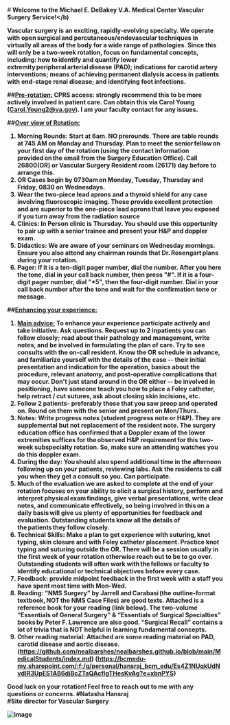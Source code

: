 <script async src="https://www.googletagmanager.com/gtag/js?id=G-YPLVGC5FDP"></script> <script> window.dataLayer = window.dataLayer || []; function gtag(){dataLayer.push(arguments);} gtag('js', new Date());
gtag('config', 'G-YPLVGC5FDP'); </script>

#<b> Welcome to the Michael E. DeBakey V.A. Medical Center Vascular Surgery Service!</b)

Vascular surgery is an exciting, rapidly-evolving specialty. We operate with open surgical and percutaneous/endovascular techniques in virtually all areas of the body for a wide range of pathologies. Since this will only be a two-week rotation, focus on fundamental concepts, including: how to identify and quantify lower extremity peripheral arterial disease (PAD); indications for carotid artery interventions; means of achieving permanent dialysis access in patients with end-stage renal disease; and identifying foot infections. 
  
  ##<b><u>Pre-rotation:</u></b>
CPRS access: strongly recommend this to be more actively involved in patient care. Can obtain this via Carol Young (Carol.Young2@va.gov). I am your faculty contact for any issues.
  
  ##<b><u>Over view of Rotation:</u></b>
1.	Morning Rounds: Start at 6am. NO prerounds. There are table rounds at 745 AM on Monday and Thursday. Plan to meet the senior fellow on your first day of the rotation (using the contact information provided on the email from the Surgery Education Office). Call 26800(OR) or Vascular Surgery Resident room (26171) day before to arrange this.<br>
2.	OR Cases begin by 0730am on Monday, Tuesday, Thursday and Friday, 0830 on Wednesdays.<br>
3.	Wear the two-piece lead aprons and a thyroid shield for any case involving fluoroscopic imaging. These provide excellent protection and are superior to the one-piece lead aprons that leave you exposed if you turn away from the radiation source<br>
4.	Clinics: In Person clinic is Thursday. You should use this opportunity to pair up with a senior trainee and present your H&P and doppler exam.<br>
5.	Didactics: We are aware of your seminars on Wednesday mornings. Ensure you also attend any chairman rounds that Dr. Rosengart plans during your rotation.<br>
6.	Pager: If it is a ten-digit pager number, dial the number. After you here the tone, dial in your call back number, then press "#". If it is a four-digit pager number, dial "*5", then the four-digit number. Dial in your call back number after the tone and wait for the confirmation tone or message.<br>
  
##<b><u>Enhancing your experience:</u></b>
  1.	<u>Main advice:</u> To enhance your experience participate actively and take initiative. Ask questions. Request up to 2 inpatients you can follow closely; read about their pathology and management, write notes, and be involved in formulating the plan of care. Try to see consults with the on-call resident. Know the OR schedule in advance, and familiarize yourself with the details of the case -- their initial presentation and indication for the operation, basics about the procedure, relevant anatomy, and post-operative complications that may occur. Don't just stand around in the OR either -- be involved in positioning, have someone teach you how to place a Foley catheter, help retract / cut sutures, ask about closing skin incisions, etc. <br>
2.	Follow 2 patients- preferably those that you saw preop and operated on. Round on them with the senior and present on Mon/Thurs.<br>
3.	Notes: Write progress notes (student progress note or H&P). They are supplemental but not replacement of the resident note. The surgery education office has confirmed that a Doppler exam of the lower extremities suffices for the observed H&P requirement for this two-week subspecialty rotation. So, make sure an attending watches you do this doppler exam.<br>
4.	During the day: You should also spend additional time in the afternoon following up on your patients, reviewing labs. Ask the residents to call you when they get a consult so you. Can participate.<br>
5.	Much of the evaluation we are asked to complete at the end of your rotation focuses on your ability to elicit a surgical history, perform and interpret physical exam findings, give verbal presentations, write clear notes, and communicate effectively, so being involved in this on a daily basis will give us plenty of opportunities for feedback and evaluation. Outstanding students know all the details of the patients they follow closely. <br>
6.	Technical Skills: Make a plan to get experience with suturing, knot typing, skin closure and with Foley catheter placement. Practice knot typing and suturing outside the OR. There will be a session usually in the first week of your rotation otherwise reach out to be to go over. Outstanding students will often work with the fellows or faculty to identify educational or technical objectives before every case.<br>
7.	Feedback: provide midpoint feedback in the first week with a staff you have spent most time with Mon-Wed.<br>
8.	Reading: “NMS Surgery” by Jarrell and Carabasi (the outline-format textbook, NOT the NMS Case Files) are good texts. Attached is a reference book for your reading (link below). The two-volume “Essentials of General Surgery” & “Essentials of Surgical Specialties” books by Peter F. Lawrence are also good. “Surgical Recall” contains a lot of trivia that is NOT helpful in learning fundamental concepts.<br>
9.	Other reading material: Attached are some reading material  on PAD, carotid disease and aortic disease. (https://github.com/nealbarshes/nealbarshes.github.io/blob/main/MedicalStudents/index.md)
(https://bcmedu-my.sharepoint.com/:f:/g/personal/hansraj_bcm_edu/Es4Z1NUqkUdNvdIR3UpES1AB6djBcZTaQAcfIgTHesKvAg?e=xbnPYS)

Good luck on your rotation! Feel free to reach out to me with any questions or concerns.
#<b>Natasha Hansraj</b><br>
#<b>Site director for Vascular Surgery</b>
 

![image](https://user-images.githubusercontent.com/89874442/142071289-b014dfe1-b027-4cb8-bb37-30d1617348b3.png)
